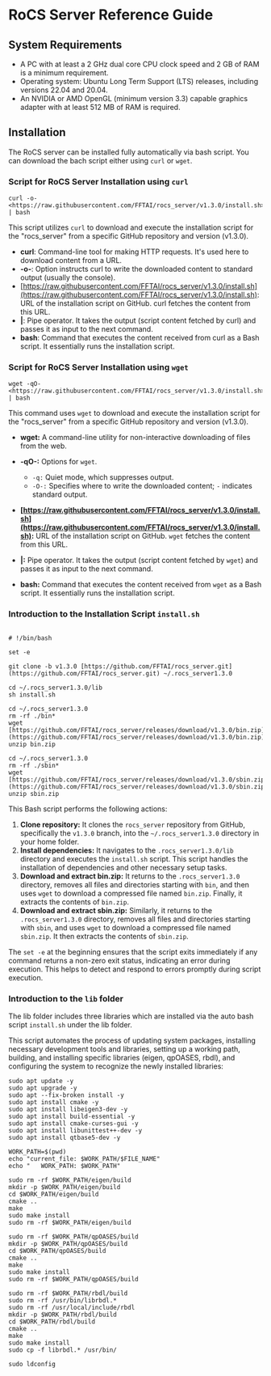 # RoCS Server Reference Guide

## **System Requirements**

* A PC  with at least a 2 GHz dual core CPU clock speed and 2 GB of RAM is a minimum requirement.
* Operating system: Ubuntu Long Term Support (LTS) releases, including versions 22.04 and 20.04.
* An NVIDIA or AMD OpenGL (minimum version 3.3) capable graphics adapter with at least 512 MB of RAM is required.

## Installation

The RoCS server can be installed fully automatically via bash script. You can download the bach script either using `curl` or `wget`.

### Script for RoCS Server Installation using `curl`

```
curl -o- <https://raw.githubusercontent.com/FFTAI/rocs_server/v1.3.0/install.sh> | bash
```

This script utilizes `curl` to download and execute the installation script for the "rocs_server" from a specific GitHub repository and version (v1.3.0).

* **curl**: Command-line tool for making HTTP requests. It's used here to download content from a URL.
* **-o-**: Option instructs curl to write the downloaded content to standard output (usually the console).
* [https://raw.githubusercontent.com/FFTAI/rocs_server/v1.3.0/install.sh](https://raw.githubusercontent.com/FFTAI/rocs_server/v1.3.0/install.sh): URL of the installation script on GitHub. curl fetches the content from this URL.
* **|**: Pipe operator. It takes the output (script content fetched by curl) and passes it as input to the next command.
* **bash**: Command that executes the content received from curl as a Bash script. It essentially runs the installation script.

### Script for RoCS Server Installation using `wget`

```
wget -qO- <https://raw.githubusercontent.com/FFTAI/rocs_server/v1.3.0/install.sh> | bash
```

This command uses `wget` to download and execute the installation script for the "rocs_server" from a specific GitHub repository and version (v1.3.0).

* **wget:** A command-line utility for non-interactive downloading of files from the web.
* **-qO-:** Options for `wget`.

  * `-q:` Quiet mode, which suppresses output.
  * `-O-:` Specifies where to write the downloaded content; `-` indicates standard output.
* **[https://raw.githubusercontent.com/FFTAI/rocs_server/v1.3.0/install.sh](https://raw.githubusercontent.com/FFTAI/rocs_server/v1.3.0/install.sh):** URL of the installation script on GitHub. `wget` fetches the content from this URL.
* **|:** Pipe operator. It takes the output (script content fetched by `wget`) and passes it as input to the next command.
* **bash:** Command that executes the content received from `wget` as a Bash script. It essentially runs the installation script.

### Introduction to the Installation Script `install.sh`

```

# !/bin/bash

set -e

git clone -b v1.3.0 [https://github.com/FFTAI/rocs_server.git](https://github.com/FFTAI/rocs_server.git) ~/.rocs_server1.3.0

cd ~/.rocs_server1.3.0/lib
sh install.sh

cd ~/.rocs_server1.3.0
rm -rf ./bin*
wget [https://github.com/FFTAI/rocs_server/releases/download/v1.3.0/bin.zip](https://github.com/FFTAI/rocs_server/releases/download/v1.3.0/bin.zip)
unzip bin.zip

cd ~/.rocs_server1.3.0
rm -rf ./sbin*
wget [https://github.com/FFTAI/rocs_server/releases/download/v1.3.0/sbin.zip](https://github.com/FFTAI/rocs_server/releases/download/v1.3.0/sbin.zip)
unzip sbin.zip

```

This Bash script performs the following actions:

1. **Clone repository:** It clones the `rocs_server` repository from GitHub, specifically the `v1.3.0` branch, into the `~/.rocs_server1.3.0` directory in your home folder.
2. **Install dependencies:** It navigates to the `.rocs_server1.3.0/lib` directory and executes the `install.sh` script. This script handles the installation of dependencies and other necessary setup tasks.
3. **Download and extract bin.zip:** It returns to the `.rocs_server1.3.0` directory, removes all files and directories starting with `bin`, and then uses `wget` to download a compressed file named `bin.zip`. Finally, it extracts the contents of `bin.zip`.
4. **Download and extract sbin.zip:** Similarly, it returns to the `.rocs_server1.3.0` directory, removes all files and directories starting with `sbin`, and uses `wget` to download a compressed file named `sbin.zip`. It then extracts the contents of `sbin.zip`.

The `set -e` at the beginning ensures that the script exits immediately if any command returns a non-zero exit status, indicating an error during execution. This helps to detect and respond to errors promptly during script execution.

### Introduction to the `lib` folder

The lib folder includes three libraries which are installed via the auto bash script `install.sh` under the lib folder.

This script automates the process of updating system packages, installing necessary development tools and libraries, setting up a working path, building, and installing specific libraries (eigen, qpOASES, rbdl), and configuring the system to recognize the newly installed libraries:

```
sudo apt update -y
sudo apt upgrade -y
sudo apt --fix-broken install -y
sudo apt install cmake -y
sudo apt install libeigen3-dev -y
sudo apt install build-essential -y
sudo apt install cmake-curses-gui -y
sudo apt install libunittest++-dev -y
sudo apt install qtbase5-dev -y

WORK_PATH=$(pwd)
echo "current_file: $WORK_PATH/$FILE_NAME"
echo "   WORK_PATH: $WORK_PATH"

sudo rm -rf $WORK_PATH/eigen/build
mkdir -p $WORK_PATH/eigen/build
cd $WORK_PATH/eigen/build
cmake ..
make
sudo make install
sudo rm -rf $WORK_PATH/eigen/build

sudo rm -rf $WORK_PATH/qpOASES/build
mkdir -p $WORK_PATH/qpOASES/build
cd $WORK_PATH/qpOASES/build
cmake ..
make
sudo make install
sudo rm -rf $WORK_PATH/qpOASES/build

sudo rm -rf $WORK_PATH/rbdl/build
sudo rm -rf /usr/bin/librbdl.*
sudo rm -rf /usr/local/include/rbdl
mkdir -p $WORK_PATH/rbdl/build
cd $WORK_PATH/rbdl/build
cmake ..
make
sudo make install
sudo cp -f librbdl.* /usr/bin/

sudo ldconfig
```
